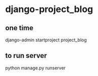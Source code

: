 # django-project_blog
## one time
django-admin startproject project_blog

## to run server
python manage.py runserver

